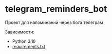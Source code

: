 # telegram_reminders_bot
Проект для напоминаний через бота телеграм

Зависимости:
* Python 3.10
* [requirements.txt](requirements.txt)
